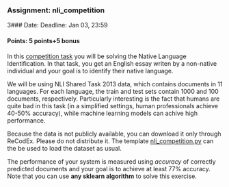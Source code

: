 ### Assignment: nli_competition
3### Date: Deadline: Jan 03, 23:59
#### Points: 5 points+5 bonus

In this [competition task](https://ufal.mff.cuni.cz/courses/npfl129/2122-winter#competitions) you will be solving the Native
Language Identification. In that task, you get an English essay writen by
a non-native individual and your goal is to identify their native language.

We will be using NLI Shared Task 2013 data, which contains documents in 11
languages. For each language, the train and test sets contain 1000 and 100
documents, respectively. Particularly interesting is the fact that humans are
quite bad in this task (in a simplified settings, human professionals achieve
40-50% accuracy), while machine learning models can achive high performance.

Because the data is not publicly available, you can download it only through
ReCodEx. Please do not distribute it. The template
[nli_competition.py](https://github.com/ufal/npfl129/tree/master/labs/10/nli_competition.py)
can the be used to load the dataset as usual.

The performance of your system is measured using _accuracy_ of correctly
predicted documents and your goal is to achieve at least 77% accuracy.
Note that you can use **any sklearn algorithm** to solve this exercise.
